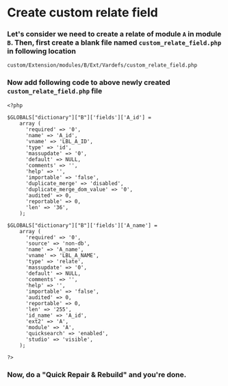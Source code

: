 # Create custom relate field

### Let's consider we need to create a relate of module `A` in module `B`. Then, first create a blank file named `custom_relate_field.php` in following location

    custom/Extension/modules/B/Ext/Vardefs/custom_relate_field.php

### Now add following code to above newly created `custom_relate_field.php` file
	
	<?php
	
	$GLOBALS["dictionary"]["B"]['fields']['A_id'] = 
		array (
		  'required' => '0',
		  'name' => 'A_id',
		  'vname' => 'LBL_A_ID',
		  'type' => 'id',
		  'massupdate' => '0',
		  'default' => NULL,
		  'comments' => '',
		  'help' => '',
		  'importable' => 'false',
		  'duplicate_merge' => 'disabled',
		  'duplicate_merge_dom_value' => '0',
		  'audited' => 0,
		  'reportable' => 0,
		  'len' => '36',
		);

	$GLOBALS["dictionary"]["B"]['fields']['A_name'] = 
		array (
		  'required' => '0',
		  'source' => 'non-db',
		  'name' => 'A_name',
		  'vname' => 'LBL_A_NAME',
		  'type' => 'relate',
		  'massupdate' => '0',
		  'default' => NULL,
		  'comments' => '',
		  'help' => '',
		  'importable' => 'false',
		  'audited' => 0,
		  'reportable' => 0,
		  'len' => '255',
		  'id_name' => 'A_id',
		  'ext2' => 'A',
		  'module' => 'A',
		  'quicksearch' => 'enabled',
		  'studio' => 'visible',
		);
		
	?>
	
### Now, do a "Quick Repair & Rebuild" and you're done.

